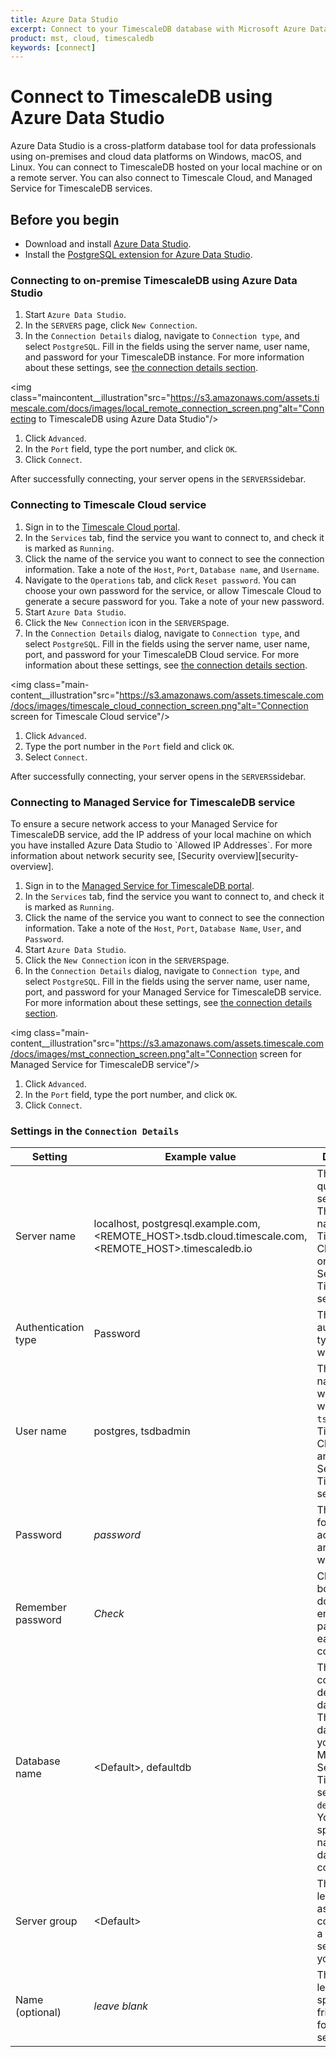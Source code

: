 ```yaml
---
title: Azure Data Studio
excerpt: Connect to your TimescaleDB database with Microsoft Azure Data Studio
product: mst, cloud, timescaledb
keywords: [connect]
---
```


# Connect to TimescaleDB using Azure Data Studio

Azure Data Studio is a cross-platform database tool for data professionals using
on-premises and cloud data platforms on Windows, macOS, and Linux. You can
connect to TimescaleDB hosted on your local machine or on a remote server. You
can also connect to Timescale Cloud, and Managed Service for TimescaleDB
services.

## Before you begin

*   Download and install [Azure Data Studio][ms-azure-data-studio].
*   Install the [PostgreSQL extension for Azure Data Studio][postgresql-azure-data-studio].

### Connecting to on-premise TimescaleDB using Azure Data Studio

<procedure>

1.  Start `Azure Data Studio`.
1.  In the `SERVERS` page, click `New Connection`.
1.  In the `Connection Details` dialog, navigate to `Connection type`, and select `PostgreSQL`.
    Fill in the fields using the server name, user name, and password for your 
    TimescaleDB instance. For more information about these settings, see 
    [the connection details section][connection-details].

   <img class="maincontent__illustration"src="https://s3.amazonaws.com/assets.timescale.com/docs/images/local_remote_connection_screen.png"alt="Connecting to TimescaleDB using Azure Data Studio"/>

1.  Click `Advanced`.
1.  In the `Port` field, type the port number, and click `OK`.
1.  Click `Connect`.

After successfully connecting, your server opens in the `SERVERS`sidebar.

</procedure>

### Connecting to Timescale Cloud service

<procedure>

1.  Sign in to the [Timescale Cloud portal][tsc-portal].
1.  In the `Services` tab, find the service you want to connect to, and check
    it is marked as `Running`.
1.  Click the name of the service you want to connect to see the connection
    information. Take a note of the `Host`, `Port`, `Database name`, and `Username`.
1.  Navigate to the `Operations` tab, and click `Reset password`. You can choose
    your own password for the service, or allow Timescale Cloud to generate a
    secure password for you. Take a note of your new password.
1.  Start `Azure Data Studio`.
1.  Click the `New Connection` icon in the `SERVERS`page.
1.  In the `Connection Details` dialog, navigate to `Connection type`, and select `PostgreSQL`.
    Fill in the fields using the server name, user name, port, and password for your
    TimescaleDB Cloud service. For more information about these settings, see 
    [the connection details section][connection-details].

   <img class="main-content__illustration"src="https://s3.amazonaws.com/assets.timescale.com/docs/images/timescale_cloud_connection_screen.png"alt="Connection screen for Timescale Cloud service"/>

1.  Click `Advanced`.
1.  Type the port number in the `Port` field and click `OK`.
1.  Select `Connect`.

After successfully connecting, your server opens in the `SERVERS`sidebar.

</procedure>

### Connecting to Managed Service for TimescaleDB service

<highlight type="note">
To ensure a secure network access to your Managed Service for TimescaleDB
service, add the IP address of your local machine on which you have installed
Azure Data Studio to `Allowed IP Addresses`. For more information about network
security see, [Security overview][security-overview].
</highlight>

<procedure>

1.  Sign in to the [Managed Service for TimescaleDB portal][mst-portal].
1.  In the `Services` tab, find the service you want to connect to, and check
    it is marked as `Running`.
1.  Click the name of the service you want to connect to see the connection
    information. Take a note of the `Host`, `Port`, `Database Name`, `User`, and
    `Password`.
1.  Start `Azure Data Studio`.
1.  Click the `New Connection` icon in the `SERVERS`page.
1.  In the `Connection Details` dialog, navigate to `Connection type`, and select `PostgreSQL`.
    Fill in the fields using the server name, user name, port, and password for your
    Managed Service for TimescaleDB service. For more information about these settings, see 
    [the connection details section][connection-details].

   <img class="main-content__illustration"src="https://s3.amazonaws.com/assets.timescale.com/docs/images/mst_connection_screen.png"alt="Connection screen for Managed Service for TimescaleDB service"/>

1.  Click `Advanced`.
1.  In the `Port` field, type the port number, and click `OK`.
1.  Click `Connect`.


</procedure>

### Settings in the `Connection Details`

   |Setting|Example value|Description|
   |-|-|-|
   |Server name|localhost, postgresql.example.com, <REMOTE_HOST>.tsdb.cloud.timescale.com, <REMOTE_HOST>.timescaledb.io |The fully qualified server name.    The host name of your Timescale Cloud service or Managed Service for TimescaleDB service.|
   |Authentication type|Password|The authentication type to log in with|
   |User name|postgres, tsdbadmin|The user name you want to log in with. Use `tsdbadmin` for Timescale Cloud service and Managed Service for TimescaleDB      service|
   |Password|*password*|The password for the account you are logging in with|
   |Remember password|*Check*|Check this box if you don't want to enter the password each time you connect.|
   |Database name|\<Default\>, defaultdb|This option connnects to default database. The default database on your Managed Service for TimescaleDB service      is `defaultdb`. You can also specify the name of the database to connect to.|
   |Server group| \<Default\> |This option lets you assign this connection to a specific server group you create.|
   |Name (optional)|*leave blank*|This option lets you specify a friendly name for your server|

[ms-azure-data-studio]: https://docs.microsoft.com/en-us/sql/azure-data-studio/download-azure-data-studio?view=sql-server-ver16#install-azure-data-studio
[postgresql-azure-data-studio]: https://docs.microsoft.com/en-us/sql/azure-data-studio/extensions/postgres-extension?view=sql-server-ver16
[tsc-portal]: https://console.cloud.timescale.com/
[mst-portal]: https://portal.managed.timescale.com
[connection-details]: /timescaledb/:currentVersion:/how-to-guides/connecting/azure-data-studio/#settings-in-the-connection-details/
[security-overview]: /mst/:currentVersion:/security/
